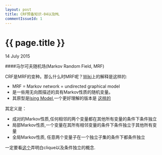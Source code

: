 ```yaml
---
layout: post
title: CRF预备知识-04以及ML 
commentIssueId: 1
---
```


{{ page.title }}
================

<p class="meta">14 July 2015 </p>

####马尔可夫随机场(Markov Random Field, MRF)

CRF是MRF的变种。那么什么时MRF呢？[Wiki](https://en.wikipedia.org/wiki/Markov_random_field)上的解释是这样的:

  - MRF = Markov network = undirected graphical model
  - 是一些用无向图描述的具有Markov性质的随机变量。
  - 其原型是[Ising Model](https://en.wikipedia.org/wiki/Ising_model),一个更好理解的版本是
  [这样的](http://wiki.swarma.net/index.php/ISING%E6%A8%A1%E5%9E%8B)

其定义是：

  - 成对的Markov性质,任何相邻的两个变量都在其他所有变量的条件下条件独立
  - 局部Markov性质,一个变量在其所有相邻变量的条件下条件独立于其他所有变量
  - 全局Markov性质, 任意两个变量子在一个独立子集的条件下都条件独立


一定要看[这个](http://research.microsoft.com/en-us/um/people/cmbishop/prml/pdf/Bishop-PRML-sample.pdf)弄明白clique以及条件独立的概念.
